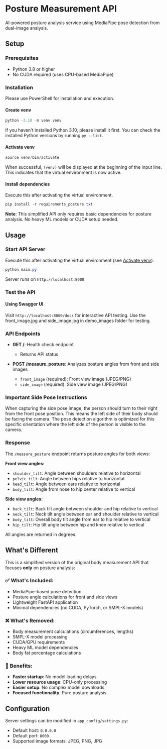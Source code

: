 # Posture Measurement API

AI-powered posture analysis service using MediaPipe pose detection from dual-image analysis.

## Setup

### Prerequisites
- Python 3.8 or higher
- No CUDA required (uses CPU-based MediaPipe)

### Installation
Please use PowerShell for installation and execution.

#### Create venv
```powershell
python -3.10 -m venv venv
```

If you haven't installed Python 3.10, please install it first.
You can check the installed Python versions by running `py --list`.

#### Activate venv
```powershell
source venv/bin/activate
```

When successful, `(venv)` will be displayed at the beginning of the input line. This indicates that the virtual environment is now active.

#### Install dependencies
Execute this after activating the virtual environment.

```powershell
pip install -r requirements_posture.txt
```

**Note**: This simplified API only requires basic dependencies for posture analysis. No heavy ML models or CUDA setup needed.

## Usage

### Start API Server
Execute this after activating the virtual environment (see [Activate venv](#activate-venv)).

```powershell
python main.py
```
Server runs on `http://localhost:8000`

### Test the API

#### Using Swagger UI
Visit `http://localhost:8000/docs` for interactive API testing.
Use the front_image.jpg and side_image.jpg in demo_images folder for testing.

### API Endpoints

- **GET /**: Health check endpoint
  - Returns API status

- **POST /measure_posture**: Analyzes posture angles from front and side images
  - `front_image` (required): Front view image (JPEG/PNG)
  - `side_image` (required): Side view image (JPEG/PNG)

### Important Side Pose Instructions
When capturing the side pose image, the person should turn to their right from the front pose position. This means the left side of their body should be facing the camera. The pose detection algorithm is optimized for this specific orientation where the left side of the person is visible to the camera.

### Response
The `/measure_posture` endpoint returns posture angles for both views:

**Front view angles:**
- `shoulder_tilt`: Angle between shoulders relative to horizontal
- `pelvic_tilt`: Angle between hips relative to horizontal  
- `head_tilt`: Angle between ears relative to horizontal
- `body_tilt`: Angle from nose to hip center relative to vertical

**Side view angles:**
- `back_tilt`: Back tilt angle between shoulder and hip relative to vertical
- `neck_tilt`: Neck tilt angle between ear and shoulder relative to vertical
- `body_tilt`: Overall body tilt angle from ear to hip relative to vertical
- `hip_tilt`: Hip tilt angle between hip and knee relative to vertical

All angles are returned in degrees.

## What's Different

This is a simplified version of the original body measurement API that focuses **only** on posture analysis:

### ✅ What's Included:
- MediaPipe-based pose detection
- Posture angle calculations for front and side views
- Lightweight FastAPI application
- Minimal dependencies (no CUDA, PyTorch, or SMPL-X models)

### ❌ What's Removed:
- Body measurement calculations (circumferences, lengths)
- SMPL-X model processing  
- CUDA/GPU requirements
- Heavy ML model dependencies
- Body fat percentage calculations

### 🚀 Benefits:
- **Faster startup**: No model loading delays
- **Lower resource usage**: CPU-only processing
- **Easier setup**: No complex model downloads
- **Focused functionality**: Pure posture analysis

## Configuration
Server settings can be modified in `app_config/settings.py`:
- Default host: `0.0.0.0`
- Default port: `8000`
- Supported image formats: JPEG, PNG, JPG
